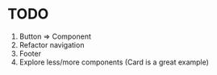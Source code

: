 # TODO

1.  Button => Component
2.  Refactor navigation
3.  Footer
4.  Explore less/more components (Card is a great example)
